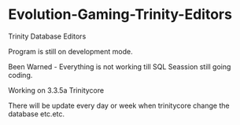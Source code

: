 # Evolution-Gaming-Trinity-Editors
Trinity Database Editors

Program is still on development mode. 

Been Warned - Everything is not working till SQL Seassion still going coding.

Working on 3.3.5a Trinitycore 

There will be update every day or week when trinitycore change the database etc.etc.
